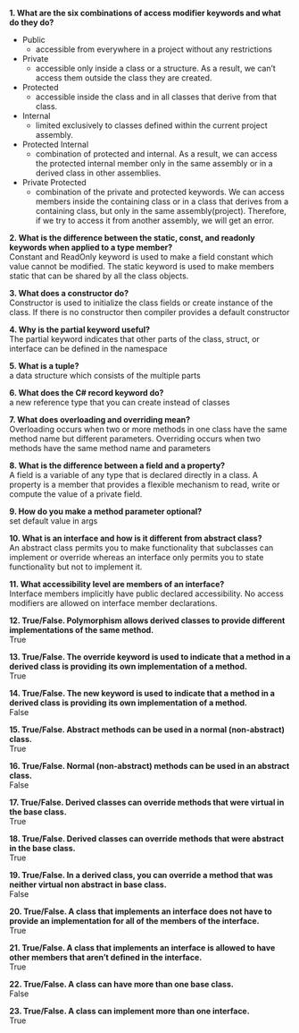 **1. What are the six combinations of access modifier keywords and what do they do?**  
- Public
    - accessible from everywhere in a project without any restrictions
- Private
    - accessible only inside a class or a structure. As a result, we can’t access them outside the class they are created.
- Protected
    - accessible inside the class and in all classes that derive from that class.
- Internal
    - limited exclusively to classes defined within the current project assembly.
- Protected Internal
    - combination of protected and internal. As a result, we can access the protected internal member only in the same assembly or in a derived class in other assemblies.
- Private Protected  
    - combination of the private and protected keywords. We can access members inside the containing class or in a class that derives from a containing class, but only in the same assembly(project). Therefore, if we try to access it from another assembly, we will get an error.   

**2. What is the difference between the static, const, and readonly keywords when applied to a type member?**  
Constant and ReadOnly keyword is used to make a field constant which value cannot be modified. The static keyword is used to make members static that can be shared by all the class objects. 

**3. What does a constructor do?**  
Constructor is used to initialize the class fields or create instance of the class. If there is no constructor then compiler provides a default constructor

**4. Why is the partial keyword useful?**  
The partial keyword indicates that other parts of the class, struct, or interface can be defined in the namespace

**5. What is a tuple?**  
a data structure which consists of the multiple parts

**6. What does the C# record keyword do?**     
a new reference type that you can create instead of classes

**7. What does overloading and overriding mean?**  
Overloading occurs when two or more methods in one class have the same method name but different parameters. Overriding occurs when two methods have the same method name and parameters

**8. What is the difference between a field and a property?**  
A field is a variable of any type that is declared directly in a class. A property is a member that provides a flexible mechanism to read, write or compute the value of a private field.

**9. How do you make a method parameter optional?**  
set default value in args

**10. What is an interface and how is it different from abstract class?**  
An abstract class permits you to make functionality that subclasses can implement or override whereas an interface only permits you to state functionality but not to implement it.

**11. What accessibility level are members of an interface?**  
Interface members implicitly have public declared accessibility. No access modifiers are allowed on interface member declarations.

**12. True/False. Polymorphism allows derived classes to provide different implementations of the same method.**  
True

**13. True/False. The override keyword is used to indicate that a method in a derived class is providing its own implementation of a method.**  
True

**14. True/False. The new keyword is used to indicate that a method in a derived class is providing its own implementation of a method.**  
False

**15. True/False. Abstract methods can be used in a normal (non-abstract) class.**  
True

**16. True/False. Normal (non-abstract) methods can be used in an abstract class.**  
False

**17. True/False. Derived classes can override methods that were virtual in the base class.**  
True

**18. True/False. Derived classes can override methods that were abstract in the base class.**  
True

**19. True/False. In a derived class, you can override a method that was neither virtual non abstract in  base class.**  
False

**20. True/False. A class that implements an interface does not have to provide an implementation for all of the members of the interface.**  
True

**21. True/False. A class that implements an interface is allowed to have other members that aren’t defined in the interface.**  
True

**22. True/False. A class can have more than one base class.**  
False

**23. True/False. A class can implement more than one interface.**  
True